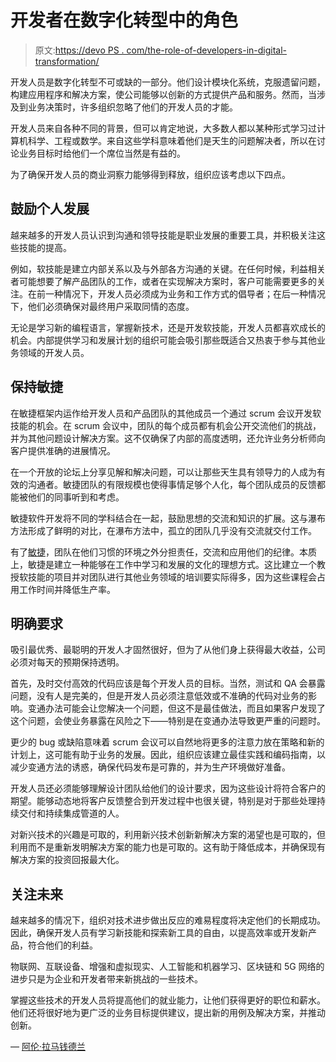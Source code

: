 # 开发者在数字化转型中的角色

> 原文:[https://devo PS . com/the-role-of-developers-in-digital-transformation/](https://devops.com/the-role-of-developers-in-digital-transformation/)

开发人员是数字化转型不可或缺的一部分。他们设计模块化系统，克服遗留问题，构建应用程序和解决方案，使公司能够以创新的方式提供产品和服务。然而，当涉及到业务决策时，许多组织忽略了他们的开发人员的才能。

开发人员来自各种不同的背景，但可以肯定地说，大多数人都以某种形式学习过计算机科学、工程或数学。来自这些学科意味着他们是天生的问题解决者，所以在讨论业务目标时给他们一个席位当然是有益的。

为了确保开发人员的商业洞察力能够得到释放，组织应该考虑以下四点。

## **鼓励个人发展**

越来越多的开发人员认识到沟通和领导技能是职业发展的重要工具，并积极关注这些技能的提高。

例如，软技能是建立内部关系以及与外部各方沟通的关键。在任何时候，利益相关者可能想要了解产品团队的工作，或者在实现解决方案时，客户可能需要更多的关注。在前一种情况下，开发人员必须成为业务和工作方式的倡导者；在后一种情况下，他们必须确保对最终用户采取同情的态度。

无论是学习新的编程语言，掌握新技术，还是开发软技能，开发人员都喜欢成长的机会。内部提供学习和发展计划的组织可能会吸引那些既适合又热衷于参与其他业务领域的开发人员。

## **保持敏捷**

在敏捷框架内运作给开发人员和产品团队的其他成员一个通过 scrum 会议开发软技能的机会。在 scrum 会议中，团队的每个成员都有机会公开交流他们的挑战，并为其他问题设计解决方案。这不仅确保了内部的高度透明，还允许业务分析师向客户提供准确的进展情况。

在一个开放的论坛上分享见解和解决问题，可以让那些天生具有领导力的人成为有效的沟通者。敏捷团队的有限规模也使得事情足够个人化，每个团队成员的反馈都能被他们的同事听到和考虑。

敏捷软件开发将不同的学科结合在一起，鼓励思想的交流和知识的扩展。这与瀑布方法形成了鲜明的对比，在瀑布方法中，孤立的团队几乎没有交流就交付工作。

有了[敏捷](https://devops.com/how-to-combine-devops-and-agile/)，团队在他们习惯的环境之外分担责任，交流和应用他们的纪律。本质上，敏捷是建立一种能够在工作中学习和发展的文化的理想方式。这比建立一个教授软技能的项目并对团队进行其他业务领域的培训要实际得多，因为这些课程会占用工作时间并降低生产率。

## **明确要求**

吸引最优秀、最聪明的开发人才固然很好，但为了从他们身上获得最大收益，公司必须对每天的预期保持透明。

首先，及时交付高效的代码应该是每个开发人员的目标。当然，测试和 QA 会暴露问题，没有人是完美的，但是开发人员必须注意低效或不准确的代码对业务的影响。变通办法可能会让您解决一个问题，但这不是最佳做法，而且如果客户发现了这个问题，会使业务暴露在风险之下——特别是在变通办法导致更严重的问题时。

更少的 bug 或缺陷意味着 scrum 会议可以自然地将更多的注意力放在策略和新的计划上，这可能有助于业务的发展。因此，组织应该建立最佳实践和编码指南，以减少变通方法的诱惑，确保代码发布是可靠的，并为生产环境做好准备。

开发人员还必须能够理解设计团队给他们的设计要求，因为这些设计将符合客户的期望。能够动态地将客户反馈整合到开发过程中也很关键，特别是对于那些处理持续交付和持续集成管道的人。

对新兴技术的兴趣是可取的，利用新兴技术创新新解决方案的渴望也是可取的，但利用而不是重新发明解决方案的能力也是可取的。这有助于降低成本，并确保现有解决方案的投资回报最大化。

## **关注未来**

越来越多的情况下，组织对技术进步做出反应的难易程度将决定他们的长期成功。因此，确保开发人员有学习新技能和探索新工具的自由，以提高效率或开发新产品，符合他们的利益。

物联网、互联设备、增强和虚拟现实、人工智能和机器学习、区块链和 5G 网络的进步只是为企业和开发者带来新挑战的一些技术。

掌握这些技术的开发人员将提高他们的就业能力，让他们获得更好的职位和薪水。他们还将很好地为更广泛的业务目标提供建议，提出新的用例及解决方案，并推动创新。

— [阿伦·拉马钱德兰](https://devops.com/author/arun-ramachandran/)
